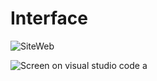 # Interface

<img src="https://cdn.discordapp.com/attachments/831614828719898655/853255437025804308/unknown.png" alt="SiteWeb"></a>

<img src= "https://cdn.discordapp.com/attachments/831614828719898655/853255972126851082/unknown.png" alt= "Screen on visual studio code">  a
